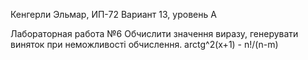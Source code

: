 Кенгерли Эльмар, ИП-72 Вариант 13, уровень А

Лабораторная работа №6
Обчислити значення виразу, генерувати виняток при неможливості обчислення.
arctg^2(x+1) - n!/(n-m)
